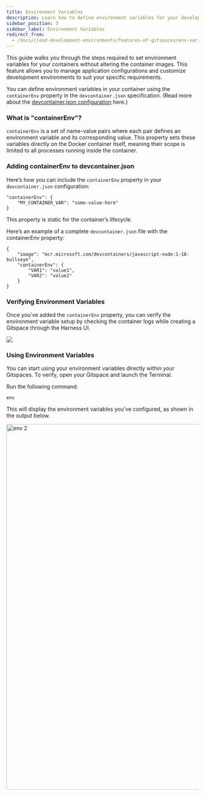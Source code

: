 ```yaml
---
title: Environment Variables
description: Learn how to define environment variables for your development.
sidebar_position: 3
sidebar_label: Environment Variables
redirect_from:
  - /docs/cloud-development-environments/features-of-gitspaces/env-variables
---
```


This guide walks you through the steps required to set environment variables for your containers without altering the container images. This feature allows you to manage application configurations and customize development environments to suit your specific requirements.

You can define environment variables in your container using the ```containerEnv``` property in the ```devcontainer.json``` specification. (Read more about the [devcontainer.json configuration](https://containers.dev/implementors/json_reference) here.)

### What is "containerEnv"?
```containerEnv``` is a set of name-value pairs where each pair defines an environment variable and its corresponding value. This property sets these variables directly on the Docker container itself, meaning their scope is limited to all processes running inside the container.

### Adding containerEnv to devcontainer.json
Here’s how you can include the ```containerEnv``` property in your ```devcontainer.json``` configuration:
```
"containerEnv": {
    "MY_CONTAINER_VAR": "some-value-here"
}
```
This property is static for the container’s lifecycle. 

Here’s an example of a complete ```devcontainer.json``` file with the containerEnv property:
```
{
    "image": "mcr.microsoft.com/devcontainers/javascript-node:1-18-bullseye",
    "containerEnv": {
        "VAR1": "value1",
        "VAR2": "value2"
    }
}
```

### Verifying Environment Variables
Once you’ve added the ```containerEnv``` property, you can verify the environment variable setup by checking the container logs while creating a Gitspace through the Harness UI.

![](./static/env-var.png)

### Using Environment Variables
You can start using your environment variables directly within your Gitspaces. To verify, open your Gitspace and launch the Terminal.

Run the following command: 

```env```

This will display the environment variables you’ve configured, as shown in the output below.

<img width="958" alt="env 2" src="https://github.com/user-attachments/assets/429d389a-5ee3-4023-9ca3-fd3bc0fac869"/>

